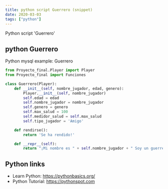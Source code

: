 ```yaml
---
title: python script Guerrero (snippet)
date: 2020-03-03
tags: ["python"]
---
```

Python script 'Guerrero'


## python Guerrero

Python mysql example: Guerrero

```python
from Proyecto_final.Player import Player
from Proyecto_final import Funciones

class Guerrero(Player):
    def __init__(self, nombre_jugador, edad, genero):
        Player.__init__(self, nombre_jugador)
        self.edad = edad
        self.nombre_jugador = nombre_jugador
        self.genero = genero
        self.max_salud = 100
        self.medidor_salud = self.max_salud
        self.tipo_jugador = 'Amigo'

    def rendirse():
        return 'Se ha rendido!'

    def __repr__(self):
        return "¡Mi nombre es " + self.nombre_jugador + " Soy un guerrero valiente!, mi nivel de vida es " + str(self.medidor_salud)


```

## Python links

- Learn Python: https://pythonbasics.org/
- Python Tutorial: https://pythonspot.com
